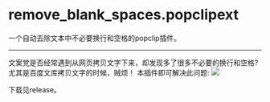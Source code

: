 # remove_blank_spaces.popclipext
一个自动去除文本中不必要换行和空格的popclip插件。

-----
文案党是否经常遇到从网页拷贝文字下来，却发现多了很多不必要的换行和空格? 尤其是百度文库拷贝文字的时候，贼烦！
本插件即可解决此问题:
![](https://github.com/wizyoung/remove_blank_spaces.popclipext/blob/master/remove.gif?raw=true)

下载见release。
